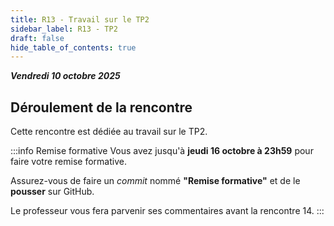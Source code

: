 ```yaml
---
title: R13 - Travail sur le TP2
sidebar_label: R13 - TP2
draft: false
hide_table_of_contents: true
---
```


***Vendredi 10 octobre 2025***

## Déroulement de la rencontre

Cette rencontre est dédiée au travail sur le TP2. 

 
:::info Remise formative
Vous avez jusqu'à **jeudi 16 octobre à 23h59** pour faire votre remise formative.

Assurez-vous de faire un *commit* nommé **"Remise formative"** et de le **pousser** sur GitHub.

Le professeur vous fera parvenir ses commentaires avant la rencontre 14.
:::
